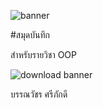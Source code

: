 ![banner](https://picsum.photos/800/250)

#สมุดบันทึก

สำหรับรายวิชา OOP

![download banner](./banner.jpg)

บรรณวัชร ศรีภักดี
